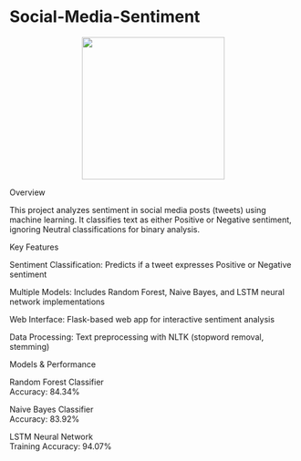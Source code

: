 # Social-Media-Sentiment
<div align="center">
  <img height="250" src="https://drive.google.com/file/d/15QQknbTNNpX2rBtila1cTtxy0zhZ9TZO/view?usp=sharing"/>
</div>

Overview

This project analyzes sentiment in social media posts (tweets) using machine learning. It classifies text as either Positive or Negative sentiment,
ignoring Neutral classifications for binary analysis.

Key Features

Sentiment Classification: Predicts if a tweet expresses Positive or Negative sentiment

Multiple Models: Includes Random Forest, Naive Bayes, and LSTM neural network implementations

Web Interface: Flask-based web app for interactive sentiment analysis

Data Processing: Text preprocessing with NLTK (stopword removal, stemming)

Models & Performance

Random Forest Classifier  
Accuracy: 84.34%

Naive Bayes Classifier  
Accuracy: 83.92%

LSTM Neural Network   
Training Accuracy: 94.07%
